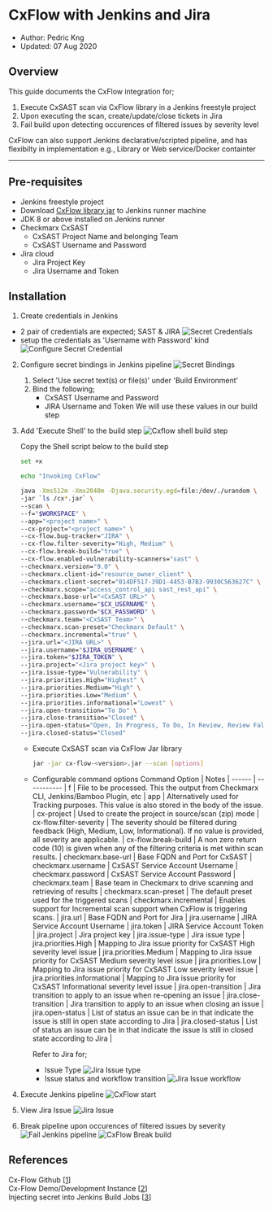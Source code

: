 # CxFlow with Jenkins and Jira

* Author:   Pedric Kng  
* Updated:  07 Aug 2020

## Overview
This guide documents the CxFlow integration for;
1. Execute CxSAST scan via CxFlow library in a Jenkins freestyle project
2. Upon executing the scan, create/update/close tickets in Jira
3. Fail build upon detecting occurences of filtered issues by severity level

CxFlow can also support Jenkins declarative/scripted pipeline, and has flexibilty in implementation e.g., Library or Web service/Docker containter

***

## Pre-requisites
- Jenkins freestyle project
- Download [CxFlow library jar](https://github.com/checkmarx-ltd/cx-flow/releases/latest) to Jenkins runner machine
- JDK 8 or above installed on Jenkins runner
- Checkmarx CxSAST
  - CxSAST Project Name and belonging Team
  - CxSAST Username and Password
- Jira cloud
  - Jira Project Key
  - Jira Username and Token
  
## Installation
1. Create credentials in Jenkins
  - 2 pair of credentials are expected; SAST & JIRA
  ![Secret Credentials](assets/Jenkins_Secret_CxSAST&Jira.png)
  - setup the credentials as 'Username with Password' kind
  ![Configure Secret Credential](assets/Jenkins_SecretCred.png)

2. Configure secret bindings in Jenkins pipeline
   ![Secret Bindings](assets/Jenkins_SecretBindings.png)
   1. Select 'Use secret text(s) or file(s)' under 'Build Environment'
   2. Bind the following;
      - CxSAST Username and Password
      - JIRA Username and Token
      We will use these values in our build step
  
3. Add 'Execute Shell' to the build step
   ![Cxflow shell build step](assets/Jenkins_Pipeline_Shell.png)

   Copy the Shell script below to the build step
    ``` bash
    set +x

    echo "Invoking CxFlow"

    java -Xms512m -Xmx2048m -Djava.security.egd=file:/dev/./urandom \
    -jar `ls /cx*.jar` \
    --scan \
    --f="$WORKSPACE" \
    --app="<project name>" \
    --cx-project="<project name>" \
    --cx-flow.bug-tracker="JIRA" \
    --cx-flow.filter-severity="High, Medium" \
    --cx-flow.break-build="true" \
    --cx-flow.enabled-vulnerability-scanners="sast" \
    --checkmarx.version="9.0" \
    --checkmarx.client-id="resource_owner_client" \
    --checkmarx.client-secret="014DF517-39D1-4453-B7B3-9930C563627C" \
    --checkmarx.scope="access_control_api sast_rest_api" \
    --checkmarx.base-url="<CxSAST URL>" \
    --checkmarx.username="$CX_USERNAME" \
    --checkmarx.password="$CX_PASSWORD" \
    --checkmarx.team="<CxSAST Team>" \
    --checkmarx.scan-preset="Checkmarx Default" \
    --checkmarx.incremental="true" \
    --jira.url="<JIRA URL>" \
    --jira.username="$JIRA_USERNAME" \
    --jira.token="$JIRA_TOKEN" \
    --jira.project="<Jira project key>" \
    --jira.issue-type="Vulnerability" \
    --jira.priorities.High="Highest" \
    --jira.priorities.Medium="High" \
    --jira.priorities.Low="Medium" \
    --jira.priorities.informational="Lowest" \
    --jira.open-transition="To Do" \
    --jira.close-transition="Closed" \
    --jira.open-status="Open, In Progress, To Do, In Review, Review False Postive" \
    --jira.closed-status="Closed"
    ```

    - Execute CxSAST scan via CxFlow Jar library
      ```bash
      jar -jar cx-flow-<version>.jar --scan [options]
      ```
    
    - Configurable command options
      Command Option | Notes |
      ------ | ----------- |
      f | File to be processed.  This the output from Checkmarx CLI, Jenkins/Bamboo Plugin, etc |
      app | Alternatively used for Tracking purposes.  This value is also stored in the body of the issue. |
      cx-project | Used to create the project in source/scan (zip) mode |
      cx-flow.filter-severity | The severity should be filtered during feedback (High, Medium, Low, Informational).  If no value is provided, all severity are applicable. |
      cx-flow.break-build | A non zero return code (10) is given when any of the filtering criteria is met within scan results. |
      checkmarx.base-url | Base FQDN and Port for CxSAST |
      checkmarx.username | CxSAST Service Account Username |
      checkmarx.password | CxSAST Service Account Password |
      checkmarx.team | Base team in Checkmarx to drive scanning and retrieving of results |
      checkmarx.scan-preset | The default preset used for the triggered scans |
      checkmarx.incremental | Enables support for Incremental scan support when CxFlow is triggering scans. |
      jira.url | Base FQDN and Port for Jira |
      jira.username | JIRA Service Account Username |
      jira.token | JIRA Service Account Token |
      jira.project | Jira project key |
      jira.issue-type | Jira issue type |
      jira.priorities.High | Mapping to Jira issue priority for CxSAST High severity level issue |
      jira.priorities.Medium | Mapping to Jira issue priority for CxSAST Medium severity level issue |
      jira.priorities.Low | Mapping to Jira issue priority for CxSAST Low severity level issue |
      jira.priorities.informational | Mapping to Jira issue priority for CxSAST Informational severity level issue |
      jira.open-transition | Jira transition to apply to an issue when re-opening an issue |
      jira.close-transition | Jira transition to apply to an issue when closing an issue |
      jira.open-status | List of status an issue can be in that indicate the issue is still in open state according to Jira |
      jira.closed-status | List of status an issue can be in that indicate the issue is still in closed state according to Jira |

      Refer to Jira for;
      - Issue Type
        ![Jira Issue type](assets/Jira_IssueType.png)
      - Issue status and workflow transition
        ![Jira Issue workflow](assets/Jira_Workflow.png)

4. Execute Jenkins pipeline
   ![CxFlow start](assets/Jenkins_Pipeline_Cxflow.png)
  
5. View Jira Issue
   ![Jira Issue](assets/Jira_Ticket.png)
  
6. Break pipeline upon occurences of filtered issues by severity
   ![Fail Jenkins pipeline](assets/Jenkins_Pipeline_Start.png)
   ![CxFlow Break build](assets/Jenkins_ConsoleOutput.png)

## References
Cx-Flow Github [[1]]  
Cx-Flow Demo/Development Instance [[2]]  
Injecting secret into Jenkins Build Jobs [[3]]  

[1]: https://github.com/checkmarx-ltd/cx-flow "Cx-Flow Github"  
[2]: https://github.com/checkmarx-ts/CxUtils/tree/master/CxFlowDemoInstance "Cx-Flow Demo/Development Instance"
[3]: https://support.cloudbees.com/hc/en-us/articles/203802500-Injecting-Secrets-into-Jenkins-Build-Jobs "Injecting secret into Jenkins Build Jobs"
